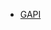 - [GAPI](https://raw.githubusercontent.com/DefinitelyTyped/DefinitelyTyped/master/types/gapi.auth2/index.d.ts)